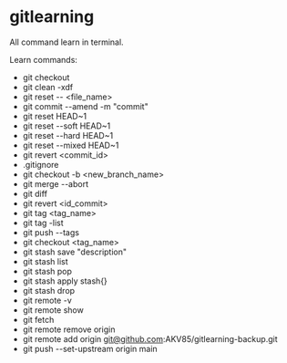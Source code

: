 # gitlearning
All command learn in terminal.

Learn commands:
- git checkout
- git clean -xdf
- git reset -- <file_name>
- git commit --amend -m "commit"
- git reset HEAD~1
- git reset --soft HEAD~1
- git reset --hard HEAD~1
- git reset --mixed HEAD~1
- git revert <commit_id>
- .gitignore
- git checkout -b <new_branch_name>
- git merge --abort
- git diff
- git revert <id_commit>
- git tag <tag_name>
- git tag -list
- git push --tags
- git checkout <tag_name>
- git stash save "description"
- git stash list
- git stash pop
- git stash apply stash{<id>}
- git stash drop
- git remote -v 
- git remote show <name>
- git fetch
- git remote remove origin
- git remote add origin git@github.com:AKV85/gitlearning-backup.git
- git push --set-upstream origin main